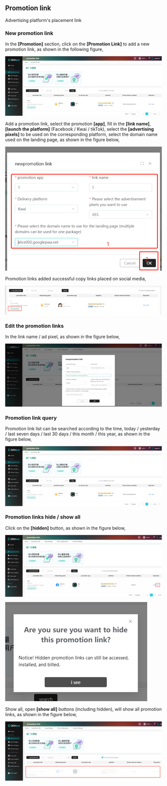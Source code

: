 ##   Promotion link

Advertising platform's placement link

###  New promotion link  

In the **[Promotion]** section, click on the **[Promotion Link]** to add a new promotion link, as shown in the following figure,

![img](tuiguanglianjie.assets\wps349.jpg) 

Add a promotion link, select the promotion **[app]**, fill in the **[link name]**, **[launch the platform]** (Facebook / Kwai / tikTok), select the **[advertising pixels]** to be used on the corresponding platform, select the domain name used on the landing page, as shown in the figure below,

![img](tuiguanglianjie.assets\wps350.jpg) 

Promotion links added successful copy links placed on social media,

![img](tuiguanglianjie.assets\wps351.jpg) 

### Edit the promotion links  

In the link name / ad pixel, as shown in the figure below,

![img](tuiguanglianjie.assets\wps352.jpg) 

###  Promotion link query  

Promotion link list can be searched according to the time, today / yesterday / last seven days / last 30 days / this month / this year, as shown in the figure below,

![img](tuiguanglianjie.assets\wps353.jpg) 

###  Promotion links hide / show all  

Click on the **[hidden]** button, as shown in the figure below,

![img](tuiguanglianjie.assets\wps354.jpg) 

![img](tuiguanglianjie.assets\wps355.jpg) 

Show all, open **[show all]** buttons (including hidden), will show all promotion links, as shown in the figure below,

![img](tuiguanglianjie.assets\wps356.jpg) 